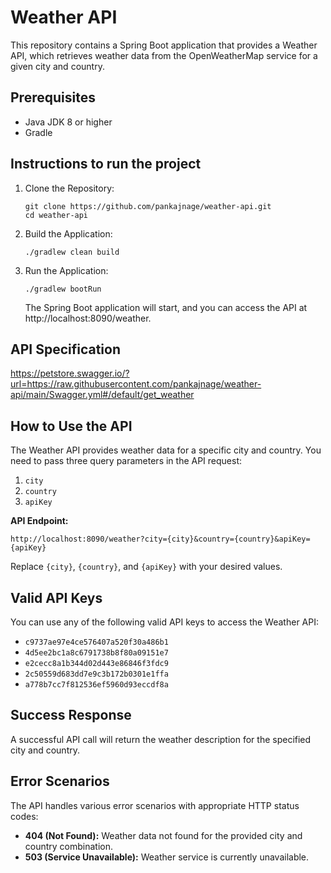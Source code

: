 # Weather API

This repository contains a Spring Boot application that provides a Weather API, which retrieves weather data from the OpenWeatherMap service for a given city and country.

## Prerequisites
- Java JDK 8 or higher
- Gradle

## Instructions to run the project

1. Clone the Repository:
   ```
   git clone https://github.com/pankajnage/weather-api.git
   cd weather-api
   ```

2. Build the Application:
   ```
   ./gradlew clean build
   ```

3. Run the Application:
   ```
   ./gradlew bootRun
   ```

   The Spring Boot application will start, and you can access the API at http://localhost:8090/weather.


## API Specification
https://petstore.swagger.io/?url=https://raw.githubusercontent.com/pankajnage/weather-api/main/Swagger.yml#/default/get_weather


## How to Use the API

The Weather API provides weather data for a specific city and country. You need to pass three query parameters in the API request:

1. `city`
2. `country`
3. `apiKey`

**API Endpoint:**

```
http://localhost:8090/weather?city={city}&country={country}&apiKey={apiKey}
```

Replace `{city}`, `{country}`, and `{apiKey}` with your desired values.

## Valid API Keys

You can use any of the following valid API keys to access the Weather API:

- `c9737ae97e4ce576407a520f30a486b1`
- `4d5ee2bc1a8c6791738b8f80a09151e7`
- `e2cecc8a1b344d02d443e86846f3fdc9`
- `2c50559d683dd7e9c3b172b0301e1ffa`
- `a778b7cc7f812536ef5960d93eccdf8a`

## Success Response

A successful API call will return the weather description for the specified city and country.

## Error Scenarios

The API handles various error scenarios with appropriate HTTP status codes:

- **404 (Not Found):** Weather data not found for the provided city and country combination.
- **503 (Service Unavailable):** Weather service is currently unavailable.